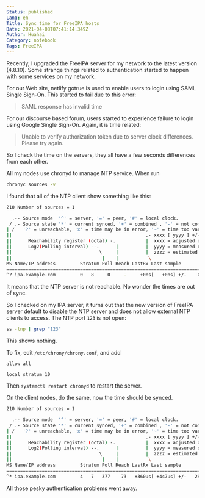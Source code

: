 ```yaml
---
Status: published
Lang: en
Title: Sync time for FreeIPA hosts
Date: 2021-04-08T07:41:14.349Z
Author: Huahai
Category: notebook
Tags: FreeIPA
---
```

Recently, I upgraded the FreeIPA server for my network to the latest version (4.8.10). Some strange things related to authentication started to happen with some services on my network. 

For our Web site, netlify gotrue is used to enable users to login using SAML Single Sign-On. This started to fail due to this error:

> SAML response has invalid time

For our discourse based forum, users started to experience failure to login using Google Single Sign-On. Again, it is time related:

> Unable to verify authorization token due to server clock differences. Please try again.

So I check the time on the servers, they all have a few seconds differences from each other.

All my nodes use chronyd to manage NTP service. When run 
```bash
chronyc sources -v
```
I found that all of the NTP client show something like this:
```bash
210 Number of sources = 1

  .-- Source mode  '^' = server, '=' = peer, '#' = local clock.
 / .- Source state '*' = current synced, '+' = combined , '-' = not combined,
| /   '?' = unreachable, 'x' = time may be in error, '~' = time too variable.
||                                                 .- xxxx [ yyyy ] +/- zzzz
||      Reachability register (octal) -.           |  xxxx = adjusted offset,
||      Log2(Polling interval) --.      |          |  yyyy = measured offset,
||                                \     |          |  zzzz = estimated error.
||                                 |    |           \
MS Name/IP address         Stratum Poll Reach LastRx Last sample
===============================================================================
^? ipa.example.com         0   8     0     -     +0ns[   +0ns] +/-    0ns
```
It means that the NTP server is not reachable. No wonder the times are out of sync.

So I checked on my IPA server, it turns out that the new version of FreeIPA server default to disable the NTP server and does not allow external NTP clients to access. The NTP port `123` is not open:
```bash
ss -lnp | grep "123"
``` 
This shows nothing.

To fix, edit `/etc/chrony/chrony.conf`, and add 
```
allow all

local stratum 10
```
Then `systemctl restart chronyd` to restart the server. 

On the client nodes, do the same, now the time should be synced.

```bash
210 Number of sources = 1

  .-- Source mode  '^' = server, '=' = peer, '#' = local clock.
 / .- Source state '*' = current synced, '+' = combined , '-' = not combined,
| /   '?' = unreachable, 'x' = time may be in error, '~' = time too variable.
||                                                 .- xxxx [ yyyy ] +/- zzzz
||      Reachability register (octal) -.           |  xxxx = adjusted offset,
||      Log2(Polling interval) --.      |          |  yyyy = measured offset,
||                                \     |          |  zzzz = estimated error.
||                                 |    |           \
MS Name/IP address         Stratum Poll Reach LastRx Last sample
===============================================================================
^* ipa.example.com         4   7   377    73   +360us[ +447us] +/-   28ms
```

All those pesky authentication problems went away.